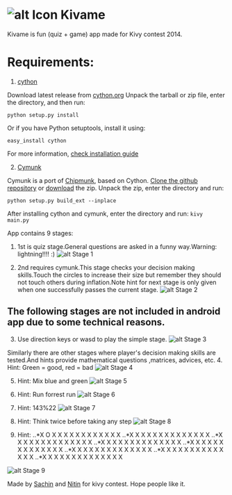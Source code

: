 ![alt Icon](https://dl.dropboxusercontent.com/u/28491877/cloud_1.png)
Kivame
====
Kivame is fun (quiz + game) app made for Kivy contest 2014.

# Requirements:
1. [cython](http://cython.org)

Download latest release from [cython.org](http://cython.org)
Unpack the tarball or zip file, enter the directory, and then run:
    
```python setup.py install```

Or if you have Python setuptools, install it using:
        
```easy_install cython```

For more information, [check installation guide](http://docs.cython.org/src/quickstart/install.html)

2. [Cymunk](https://cymunk.readthedocs.org/en/latest/)

Cymunk is a port of [Chipmunk](http://chipmunk-physics.net/), based on Cython.
[Clone the github repository](https://github.com/tito/cymunk.git) or [download](https://github.com/tito/cymunk/archive/master.zip) the zip.
Unpack the zip, enter the directory and run:

```python setup.py build_ext --inplace```

After installing cython and cymunk, enter the directory and run:
```kivy main.py```

App contains 9 stages:

1. 1st is quiz stage.General questions are asked in a funny way.Warning: lightning!!!! :)
![alt Stage 1](https://dl.dropboxusercontent.com/u/28491877/1.png)

2. 2nd requires cymunk.This stage checks your decision making skills.Touch the circles to increase their size but remember they should not touch others during inflation.Note hint for next stage is only given when one successfully passes the current stage.
![alt Stage 2](https://dl.dropboxusercontent.com/u/28491877/2.png)

## The following stages are not included in android app due to some technical reasons.
3. Use direction keys or wasd to play the simple stage.
![alt Stage 3](https://dl.dropboxusercontent.com/u/28491877/3.png)

Similarly there are other stages where player's decision making skills are tested.And hints provide mathematical questions ,matrices, advices, etc.
4. Hint: Green = good, red = bad
![alt Stage 4](https://dl.dropboxusercontent.com/u/28491877/4.png)

5. Hint: Mix blue and green
![alt Stage 5](https://dl.dropboxusercontent.com/u/28491877/5.png)

6. Hint: Run forrest run
![alt Stage 6](https://dl.dropboxusercontent.com/u/28491877/6.png)

7. Hint: 143%22
![alt Stage 7](https://dl.dropboxusercontent.com/u/28491877/7.png)

8. Hint: Think twice before taking any step
![alt Stage 8](https://dl.dropboxusercontent.com/u/28491877/8.png)

9. Hint:
..*X O X X X X X X X X X X X X
..*X X X X X X X X X X X X X X
..*X X X X X X X X X X X X X X
..*X X X X X X X X X X X X X X
..*X X X X X X X X X X X X X X
..*X X X X X X X X X X X X X X
..*X X X X X X X X X X X X X X
..*X X X X X X X X X X X X X X

![alt Stage 9](https://dl.dropboxusercontent.com/u/28491877/9.png)

Made by [Sachin](https://github.com/sacsachin789) and [Nitin](https://github.com/nitinsaroha) for kivy contest.
Hope people like it.
